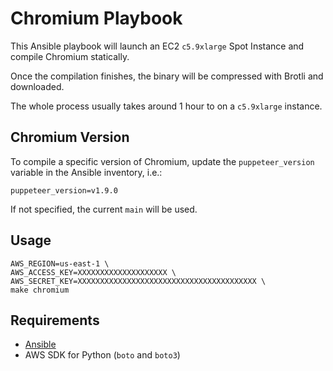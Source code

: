 # Chromium Playbook

This Ansible playbook will launch an EC2 `c5.9xlarge` Spot Instance and compile Chromium statically.

Once the compilation finishes, the binary will be compressed with Brotli and downloaded.

The whole process usually takes around 1 hour to on a `c5.9xlarge` instance.

## Chromium Version

To compile a specific version of Chromium, update the `puppeteer_version` variable in the Ansible inventory, i.e.:

```shell
puppeteer_version=v1.9.0
```

If not specified, the current `main` will be used.

## Usage

```shell
AWS_REGION=us-east-1 \
AWS_ACCESS_KEY=XXXXXXXXXXXXXXXXXXXX \
AWS_SECRET_KEY=XXXXXXXXXXXXXXXXXXXXXXXXXXXXXXXXXXXXXXXX \
make chromium
```

## Requirements

- [Ansible](http://docs.ansible.com/ansible/latest/intro_installation.html#latest-releases-via-apt-ubuntu)
- AWS SDK for Python (`boto` and `boto3`)

